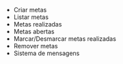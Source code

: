 - Criar metas
- Listar metas
- Metas realizadas
- Metas abertas
- Marcar/Desmarcar metas realizadas
- Remover metas
- Sistema de mensagens